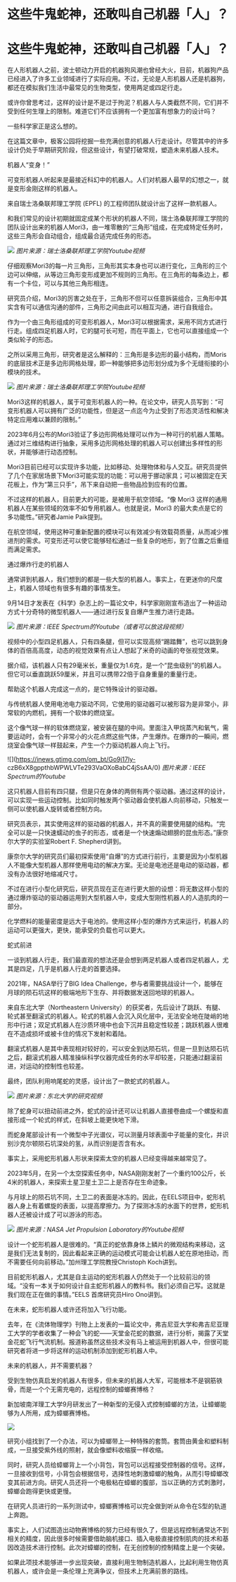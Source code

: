 # 这些牛鬼蛇神，还敢叫自己机器「人」？

# 这些牛鬼蛇神，还敢叫自己机器「人」？

在人形机器人之前，波士顿动力开启的机器狗风潮也曾经大火，目前，机器狗产品已经进入了许多工业领域进行了实际应用。不过，无论是人形机器人还是机器狗，都还在模拟我们生活中最常见的生物类型，使用两足或四足行走。

或许你曾思考过，这样的设计是不是过于拘泥？机器人与人类截然不同，它们并不受到任何生理上的限制。难道它们不应该拥有一个更加富有想象力的设计吗？

一些科学家正是这么想的。

在这篇文章中，极客公园将挖掘一些充满创意的机器人行走设计。尽管其中的许多设计仍处于早期研究阶段，但这些设计，有望打破常规，塑造未来机器人技术。

机器人“变身！”

可变形机器人听起来是最接近科幻中的机器人。人们对机器人最早的幻想之一，就是变形金刚这样的机器人。

来自瑞士洛桑联邦理工学院 (EPFL) 的工程师团队就设计出了这样一款机器人。

和我们常见的设计初期就固定成某个形状的机器人不同，瑞士洛桑联邦理工学院的团队设计出来的机器人Mori3，由一堆零散的“三角形”组成，在完成特定任务时，这些三角形会自动组合，组成最合适完成任务的形态。

![](https://inews.gtimg.com/om_bt/GHzvtJ3QFiy7YCIFZHrKJkdSDCQ96GH_78B7a564Z2XDsAA/0)
_图片来源：瑞士洛桑联邦理工学院Youtube视频_

仔细观察Mori3的每一片三角形，三角形其实本身也可以进行变化，三角形的三个边可以伸缩，从等边三角形变形成更加不规则的三角形。在三角形的每条边上，都有一个卡位，可以与其他三角形相连。

研究员介绍，Mori3的厉害之处在于，三角形不但可以任意拆装组合，三角形中其实含有可以通信沟通的部件，三角形之间由此可以相互沟通，进行自我组合。

作为一个由三角形组成的可变形机器人，Mori3可以根据需求，采用不同方式进行行走。组成四足机器人时，它的腿可长可短，而在平面上，它也可以直接组成一个类似轮子的形态。

之所以采用三角形，研究者是这么解释的：三角形是多边形的最小结构，而Moris的底层技术正是多边形网格处理，即一种能够把多边形划分成为多个无缝衔接的小模块的技术。

![](https://inews.gtimg.com/om_bt/GKZRh1OHzeRMYUnRaoXotplYMioxBW5KIpXoXtdtM6ukcAA/0)
_图片来源：瑞士洛桑联邦理工学院Youtube视频_

Mori3这样的机器人，属于可变形机器人的一种。在论文中，研究人员写到：“可变形机器人可以拥有广泛的功能性，但是这一点迄今为止受到了形态灵活性和解决特定应用难以兼顾的限制。”

2023年6月公布的Mori3验证了多边形网格处理可以作为一种可行的机器人策略。通过对三维结构进行抽象，采用多边形网格处理的机器人可以创建出多样性的形状，并能够进行动态控制。

Mori3目前已经可以实现许多功能，比如移动、处理物体和与人交互。研究员提供了几个在家居场景下Mori3可能实现的功能：可以用于挪动家具；可以被固定在天花板上，作为“第三只手”，吊下来自动把一些物品捡到应有的位置。

不过这样的机器人，目前更大的可能，是被用于航空领域。“像 Mori3 这样的通用机器人在某些领域的效率不如专用机器人。也就是说，Mori3
的最大卖点是它的多功能性。”研究者Jamie Paik提到。

在航空领域，使用这种可重新配置的模块可以有效减少有效载荷质量，从而减少推进剂的需求。可变形还可以使它能够轻松通过一些复杂的地形，到了位置之后重组而满足需求。

通过爆炸行走的机器人

通常讲到机器人，我们想到的都是一些大型的机器人。事实上，在更迷你的尺度上，机器人领域也有很多有趣的事情发生。

9月14日才发表在《科学》杂志上的一篇论文中，科学家刚刚宣布造出了一种运动方式十分奇特的微型机器人——通过进行反复自爆产生推力进行走路。

![](https://inews.gtimg.com/om_bt/GbZ1Zcl76XL3pr1rPL07hMAc8U0-w1GraEj72gQghoZdUAA/0)
_图片来源：IEEE Spectrum的Youtube（或者可以放这段视频）_

视频中的小型四足机器人，只有四条腿，但可以实现高频“踢踏舞”，也可以跳到身体的百倍高高度，动态的视觉效果有点让人想起了米奇的动画的夸张视觉效果。

据介绍，该机器人只有29毫米长，重量仅为1.6克，是一个“昆虫级别”的机器人。但它可以垂直跳跃59厘米，并且可以携带22倍于自身重量的重量行走。

帮助这个机器人完成这一点的，是它特殊设计的驱动器。

与传统机器人使用电池电力驱动不同，它使用的驱动器可以被形容为是非常小，非常软的内燃机，拥有一个软体的燃烧室。

这个像气球一样的软体燃烧室，被安装在腿的中间。里面注入甲烷蒸汽和氧气，需要运动时，会有一个非常小的火花点燃这些气体，产生爆炸。在爆炸的一瞬间，燃烧室会像气球一样鼓起来，产生一个力驱动机器人向上飞行。

![](https://inews.gtimg.com/om_bt/Go9j17ly-
czB6xX8gppthbWPWLVTe293VaOXoBabC4jSsAA/0) _图片来源：IEEE Spectrum的Youtube_

这只机器人目前有四只腿，但是只在身体的两侧有两个驱动器。通过这样的设计，可以实现一些运动控制。比如同时触发两个驱动器会使机器人向前移动，只触发一侧可以使机器人旋转或者控制方向。

研究员表示，其实使用这样的驱动器的机器人，并不真的需要使用腿的结构。“完全可以是一只快速蠕动的虫子的形态，或者是一个快速煽动翅膀的昆虫形态。”康奈尔大学的实验室Robert
F. Shepherd讲到。

康奈尔大学的研究员们最初探索使用“自爆”的方式进行前行，主要是因为小型机器人不能像大型机器人那样使用电动的解决方案。无论是电池还是电动的驱动器，都没有办法很好地缩减尺寸。

不过在进行小型化研究后，研究员现在正在进行更大胆的设想：将无数这样小型的通过爆炸驱动的驱动器运用到大型机器人中，变成大型刚性机器人的人造肌肉的一部分。

化学燃料的能量密度是远大于电池的。使用这样小型的爆炸方式来运行，机器人的运动可以更强大，更快，能承受的负载也可以更大。

蛇式前进

一谈到机器人行走，我们最直观的想法还是会想到两足机器人或者四足机器人，尤其是四足，几乎是机器人行走的首要选择。

2021年，NASA举行了BIG Idea Challenge，参与者需要挑战设计一个，能够在月球的陨石坑这样的极端地形下生存、并将数据发送回地球的机器人。

来自东北大学（Northeastern
University）的获奖者，先后设计了跳跃、有腿、轮式甚至翻滚式的机器人。轮式的机器人会沉入风化层中，无法安全地在陡峭的地形中行进；双足式机器人在沙质环境中也会下沉并且稳定性较差；跳跃机器人很难在不造成损坏或被卡住的情况下发射和着陆。

翻滚式机器人是其中表现相对较好的，可以安全到达陨石坑，但是一旦到达陨石坑之后，翻滚式机器人精准操纵科学仪器完成任务的水平却较差，只能通过翻滚前进，对运动的控制性也较差。

最终，团队利用响尾蛇的灵感，设计出了一款蛇式的机器人。

![](https://inews.gtimg.com/om_bt/GVuJnD_L9EPqa5Q8NQKW18BQ1fmT-3jWVzurCj7pYwN2kAA/0)
_图片来源：东北大学的研究视频_

除了蛇身可以扭动前进之外，蛇式的设计还可以让机器人直接卷曲成一个螺旋和直接形成一个轮式的样式，在斜坡上能更快地下滑。

而蛇身尾部设计有一个微型中子光谱仪，可以测量月球表面中子能量的变化，并识别沙克尔顿陨石坑深处的氢，从而识别是否含有水。

事实上，采用蛇形机器人形状来探索太空的机器人已经变得越来越常见了。

2023年5月，在另一个太空探索任务中，NASA刚刚发射了一个重约100公斤，长4米的机器人，来探索土星卫星土卫二上是否存在生命迹象。

与月球上的陨石坑不同，土卫二的表面是冰冻的。因此，在EELS项目中，蛇形机器人身上有着螺旋的表面，以提高摩擦力。为了探测冰冻的水面下的世界，蛇形机器人还被设计成了可以游泳的形态。

![](https://inews.gtimg.com/om_bt/G65YIZWHlnEHItLZa1x6GSdKdmgOl8kH5sTZ8artKOkGQAA/0)
_图片来源：NASA Jet Propulsion Laboratory的Youtube视频_

设计一个蛇形机器人是很难的。“真正的蛇依靠身体上鳞片的微观结构来移动，这是我们无法复制的，因此看起来正确的运动模式可能会让机器人蛇在原地扭动，而不需要任何向前移动。”加州理工学院教授Christoph
Koch讲到。

目前蛇形机器人，尤其是自主运动的蛇形机器人仍然处于一个比较前沿的领域。“没有一本关于如何设计自主蛇形机器人的教科书。我们必须自己写。这就是我们现在正在做的事情。”EELS
首席研究员Hiro Ono讲到。

在未来，蛇形机器人或许还将加入飞行功能。

去年，在《流体物理学》刊物上上发表的一篇论文中，弗吉尼亚大学和弗吉尼亚理工大学的学者收集了一种会飞的蛇——天堂金花蛇的数据，进行分析，揭露了天堂金花蛇飞行气流机制。报道称虽然这些技术没有马上被运用到机器人中，但很可能研究者将进一步将这样的运动机制添加到蛇形机器人中。

未来的机器人，并不需要机器？

受到生物仿真启发的机器人有很多，但未来的机器人大军，可能根本不是钢筋铁骨，而是一个个无需充电的，远程控制的蟑螂赛博格？

新加坡南洋理工大学9月研发出了一种新型的无侵入式控制蟑螂的方法，让蟑螂能够为人所用，成为蟑螂赛博格。

![](https://inews.gtimg.com/om_bt/GNtO_wmHM20T7Xe9Slosk8eJVM3AMNOSoV649fSrjADLoAA/0)

研究小组找到了一个办法，可以为蟑螂带上一种特殊的套筒。套筒由黄金和塑料制成，一旦接受紫外线的照射，就会像塑料收缩膜一样收缩。

同时，研究人员给蟑螂背上一个小背包，背包可以远程接受控制器的信号。这样，一旦接收到信号，小背包会根据信号，选择性地刺激蟑螂的触角，从而引导蟑螂改变其前进方向。研究人员还将一个电极粘在蟑螂的腹部，当以正确的方式刺激时，蟑螂会跑得更快或更慢。

在研究人员进行的一系列测试中，蟑螂赛博格可以完全做到听从命令在S型的轨道上奔跑。

事实上，人们试图造出动物赛博格的努力已经有很久了，但是远程控制通常达不到相关的精度，因此很多时候需要借助脑机接口、插入电极直接控制肌肉的技术和基因改造技术进行控制。此次对蟑螂的控制，在无创控制的控制精度上是一个突破。

如果此项技术能够进一步出现突破，直接利用生物制造机器人，比起利用生物仿真机器人，或许会是一条伦理上充满争议，但技术上充满前景的路线。

